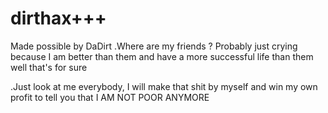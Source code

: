 # dirthax+++
Made possible by DaDirt
 .Where are my friends ? Probably just crying because I am better than them and have a more successful life than them well that's for sure 

.Just look at me everybody, I will make that shit by myself and win my own profit to tell you that 
 I AM NOT POOR ANYMORE

